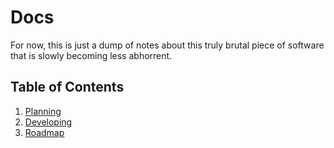 # Docs

For now, this is just a dump of notes about this truly brutal piece of software that is slowly becoming less abhorrent.

## Table of Contents

1. [Planning](./planning.md)
2. [Developing](./developing.md)
3. [Roadmap](./roadmap.md)
